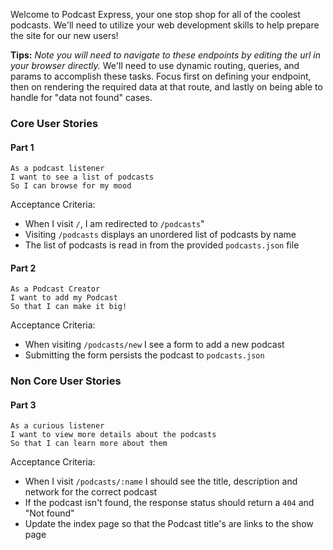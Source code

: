 Welcome to Podcast Express, your one stop shop for all of the coolest podcasts. We'll need to utilize your web development skills to help prepare the site for our new users!

**Tips:** _Note you will need to navigate to these endpoints by editing the url in your browser directly._ We'll need to use dynamic routing, queries, and params to accomplish these tasks. Focus first on defining your endpoint, then on rendering the required data at that route, and lastly on being able to handle for "data not found" cases.

### Core User Stories

#### Part 1

```no-highlight
As a podcast listener
I want to see a list of podcasts
So I can browse for my mood
```

Acceptance Criteria:

- When I visit `/`, I am redirected to `/podcasts`"
- Visiting `/podcasts` displays an unordered list of podcasts by name
- The list of podcasts is read in from the provided `podcasts.json` file

#### Part 2

```no-highlight
As a Podcast Creator
I want to add my Podcast
So that I can make it big!
```

Acceptance Criteria:

- When visiting `/podcasts/new` I see a form to add a new podcast
- Submitting the form persists the podcast to `podcasts.json`

### Non Core User Stories

#### Part 3

```no-highlight
As a curious listener
I want to view more details about the podcasts
So that I can learn more about them
```

Acceptance Criteria:

- When I visit `/podcasts/:name` I should see the title, description and network for the correct podcast
- If the podcast isn't found, the response status should return a `404` and "Not found"
- Update the index page so that the Podcast title's are links to the show page

